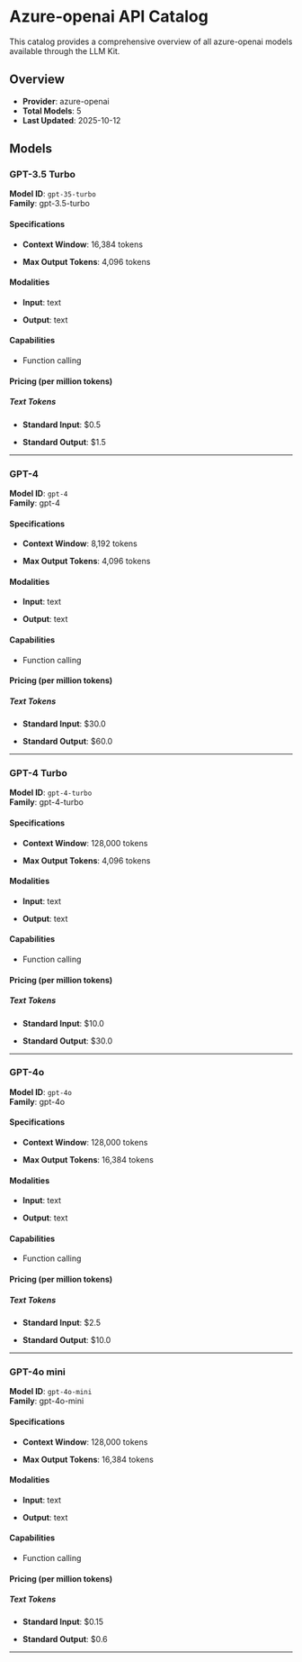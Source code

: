 # Azure-openai API Catalog

This catalog provides a comprehensive overview of all azure-openai models available through the LLM Kit.

## Overview

- **Provider**: azure-openai
- **Total Models**: 5
- **Last Updated**: 2025-10-12

## Models


### GPT-3.5 Turbo

**Model ID**: `gpt-35-turbo`  
**Family**: gpt-3.5-turbo
#### Specifications

- **Context Window**: 16,384 tokens


- **Max Output Tokens**: 4,096 tokens


#### Modalities


- **Input**: text


- **Output**: text


#### Capabilities


- Function calling



#### Pricing (per million tokens)


##### Text Tokens


- **Standard Input**: $0.5


- **Standard Output**: $1.5







---


### GPT-4

**Model ID**: `gpt-4`  
**Family**: gpt-4
#### Specifications

- **Context Window**: 8,192 tokens


- **Max Output Tokens**: 4,096 tokens


#### Modalities


- **Input**: text


- **Output**: text


#### Capabilities


- Function calling



#### Pricing (per million tokens)


##### Text Tokens


- **Standard Input**: $30.0


- **Standard Output**: $60.0







---


### GPT-4 Turbo

**Model ID**: `gpt-4-turbo`  
**Family**: gpt-4-turbo
#### Specifications

- **Context Window**: 128,000 tokens


- **Max Output Tokens**: 4,096 tokens


#### Modalities


- **Input**: text


- **Output**: text


#### Capabilities


- Function calling



#### Pricing (per million tokens)


##### Text Tokens


- **Standard Input**: $10.0


- **Standard Output**: $30.0







---


### GPT-4o

**Model ID**: `gpt-4o`  
**Family**: gpt-4o
#### Specifications

- **Context Window**: 128,000 tokens


- **Max Output Tokens**: 16,384 tokens


#### Modalities


- **Input**: text


- **Output**: text


#### Capabilities


- Function calling



#### Pricing (per million tokens)


##### Text Tokens


- **Standard Input**: $2.5


- **Standard Output**: $10.0







---


### GPT-4o mini

**Model ID**: `gpt-4o-mini`  
**Family**: gpt-4o-mini
#### Specifications

- **Context Window**: 128,000 tokens


- **Max Output Tokens**: 16,384 tokens


#### Modalities


- **Input**: text


- **Output**: text


#### Capabilities


- Function calling



#### Pricing (per million tokens)


##### Text Tokens


- **Standard Input**: $0.15


- **Standard Output**: $0.6







---


